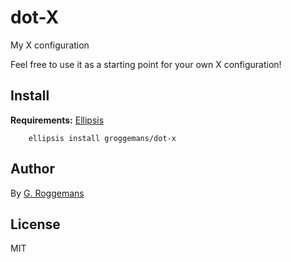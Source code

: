 # dot-X
My X configuration

Feel free to use it as a starting point for your own X configuration!

## Install
**Requirements:** [Ellipsis][ellipsis]

``` shell
    ellipsis install groggemans/dot-x
```
## Author
By [G. Roggemans][groggemans]

## License
MIT

[Ellipsis]:             https://github.com/ellipsis/ellipsis
[groggemans]:           https://github.com/groggemans
